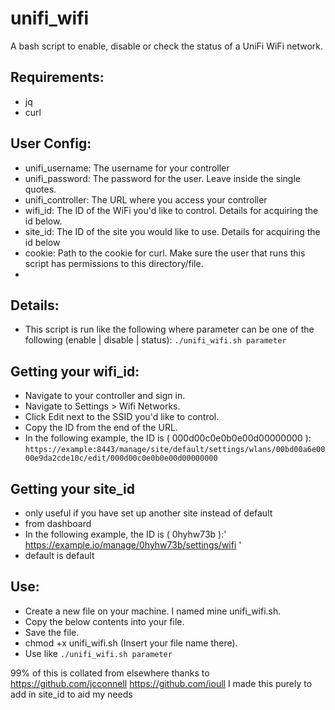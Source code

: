 # unifi_wifi

 A bash script to enable, disable or check the status of a UniFi WiFi network.
 ## Requirements:
 
 * jq
 * curl
 
 ## User Config:
 
 * unifi_username: The username for your controller
 * unifi_password: The password for the user. Leave inside the single quotes.
 * unifi_controller: The URL where you access your controller
 * wifi_id: The ID of the WiFi you'd like to control. Details for acquiring the id below.
 * site_id: The ID of the site you would like to use. Details for acquiring the id below 
 * cookie: Path to the cookie for curl. Make sure the user that runs this script has permissions to this directory/file.
 *  
 ## Details:
 
 * This script is run like the following where parameter can be one of the following (enable | disable | status):
   `./unifi_wifi.sh parameter`
 
 ## Getting your wifi_id:
 
 * Navigate to your controller and sign in.
 * Navigate to Settings > Wifi Networks.
 * Click Edit next to the SSID you'd like to control.
 * Copy the ID from the end of the URL.
 * In the following example, the ID is ( 000d00c0e0b0e00d00000000 ):
   `https://example:8443/manage/site/default/settings/wlans/00bd00a6e0000e9da2cde10c/edit/000d00c0e0b0e00d00000000`
   
 ## Getting your site_id
 * only useful if you have set up another site instead of default 
 * from dashboard 
 * In the following example, the ID is ( 0hyhw73b ):' https://example.io/manage/0hyhw73b/settings/wifi '
 * default is default 


 ## Use:
 
 * Create a new file on your machine. I named mine unifi_wifi.sh.
 * Copy the below contents into your file.
 * Save the file.
 * chmod +x unifi_wifi.sh (Insert your file name there).
 * Use like `./unifi_wifi.sh parameter`




99% of this is collated from elsewhere
thanks to https://github.com/jcconnell https://github.com/ioull
I made this purely to add in site_id to aid my needs

